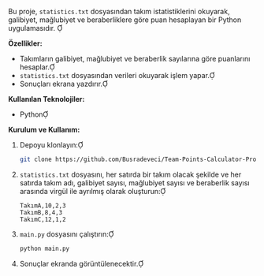 Bu proje, `statistics.txt` dosyasından takım istatistiklerini okuyarak, galibiyet, mağlubiyet ve beraberliklere göre puan hesaplayan bir Python uygulamasıdır. 

**Özellikler:**

- Takımların galibiyet, mağlubiyet ve beraberlik sayılarına göre puanlarını hesaplar.
- `statistics.txt` dosyasından verileri okuyarak işlem yapar.
- Sonuçları ekrana yazdırır.

**Kullanılan Teknolojiler:**

- Python

**Kurulum ve Kullanım:**

1. Depoyu klonlayın:

   ```bash
   git clone https://github.com/Busradeveci/Team-Points-Calculator-Project.git
   ```

2. `statistics.txt` dosyasını, her satırda bir takım olacak şekilde ve her satırda takım adı, galibiyet sayısı, mağlubiyet sayısı ve beraberlik sayısı arasında virgül ile ayrılmış olarak oluşturun:

   ```
   TakımA,10,2,3
   TakımB,8,4,3
   TakımC,12,1,2
   ```

3. `main.py` dosyasını çalıştırın:

   ```bash
   python main.py
   ```

4. Sonuçlar ekranda görüntülenecektir.
